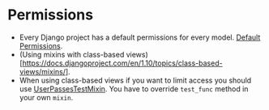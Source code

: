 # Permissions

* Every Django project has a default permissions for every model. [Default Permissions](https://docs.djangoproject.com/en/1.11/topics/auth/default/#permissions-and-authorization).
* (Using mixins with class-based views) [https://docs.djangoproject.com/en/1.10/topics/class-based-views/mixins/].
* When using class-based views if you want to limit access you should use [UserPassesTestMixin](https://docs.djangoproject.com/en/1.11/topics/auth/default/#django.contrib.auth.mixins.UserPassesTestMixin).
You have to override `test_func` method in your own `mixin`.
